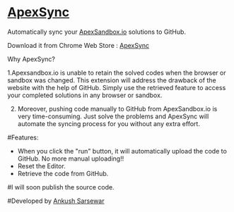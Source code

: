 # [ApexSync](https://chrome.google.com/webstore/detail/apexsync/fnhpgladlghhekaggcolmidhinhckheh)
Automatically sync your [ApexSandbox.io](https://www.apexsandbox.io/) solutions to GitHub.


Download it from Chrome Web Store : [ApexSync](https://chrome.google.com/webstore/detail/apexsync/fnhpgladlghhekaggcolmidhinhckheh)


Why ApexSync?
 
1.Apexsandbox.io is unable to retain the solved codes when the browser or sandbox was changed. This extension will address the drawback of the website with the help of GitHub.
Simply use the retrieved feature to access your completed solutions in any browser or sandbox.

2. Moreover, pushing code manually to GitHub from ApexSandbox.io is very time-consuming. Just solve the problems and ApexSync will automate the syncing process for you without any extra effort.



#Features:
- When you click the "run" button, it will automatically upload the code to GitHub. No more manual uploading!!
- Reset the Editor.
- Retrieve the code from GitHub.

#I will soon publish the source code. 

#Developed by [Ankush Sarsewar](https://github.com/Sarsewar/)
